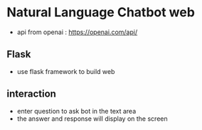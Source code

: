 # Natural Language Chatbot web
- api from openai : https://openai.com/api/

## Flask 
- use flask framework to build web 

## interaction 
- enter question to ask bot in the text area 
- the answer and response will display on the screen
